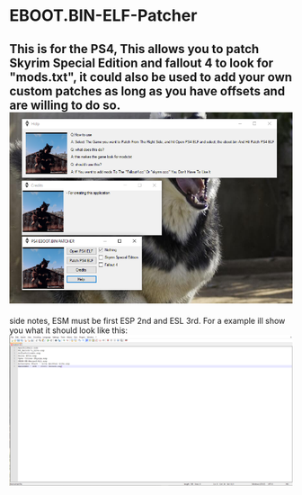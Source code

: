 # EBOOT.BIN-ELF-Patcher
This is for the PS4, This allows you to patch Skyrim Special Edition and fallout 4 to look for "mods.txt", it could also be used to add your own custom patches as long as you have offsets and are willing to do so.
![Screenshot](1Capture.PNG)
------------------------------------------------------------------------------------------------------------------------------------------
side notes, ESM must be first ESP 2nd and ESL 3rd.
For a example ill show you what it should look like this:
![Screenshot](Captudsssssssssre.PNG)
